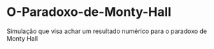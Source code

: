 # O-Paradoxo-de-Monty-Hall
Simulação que visa achar um resultado numérico para o paradoxo de Monty Hall
